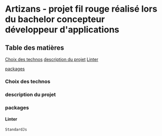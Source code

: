 # Artizans - projet fil rouge réalisé lors du bachelor concepteur développeur d'applications
## Table des matières
[Choix des technos](Choix-des-technos)
[description du projet](description-du-projet)
  [Linter](Linter)

 [packages](packages)

### Choix des technos

### description du projet

### packages
  #### Linter
    StandardJs
